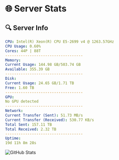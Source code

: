 # 🌐 Server Stats
## 🔍 Server Info
```yaml
CPU: Intel(R) Xeon(R) CPU E5-2699 v4 @ 1263.57GHz
CPU Usage: 0.60%
Cores: 44P | 88T
-----------------------------------
Memory:
Current Usage: 144.98 GB/503.74 GB
Available: 355.39 GB
-----------------------------------
Disk:
Current Usage: 24.65 GB/1.71 TB
Free: 1.60 TB
-----------------------------------
GPU:
No GPU detected
-----------------------------------
Network:
Current Transfer (Sent): 51.73 MB/s
Current Transfer (Received): 530.77 KB/s
Total Sent: 157.11 TB
Total Received: 2.32 TB
-----------------------------------
Uptime:
19d 11h 8m 28s
```
![GitHub Stats](https://img.shields.io/badge/Updated-2025-02-27_09:51:46-blue)